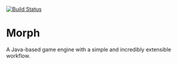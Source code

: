 [![Build Status](https://travis-ci.org/TheFallOfRapture/Morph.svg)](https://travis-ci.org/TheFallOfRapture/Morph)
# Morph

A Java-based game engine with a simple and incredibly extensible workflow.
